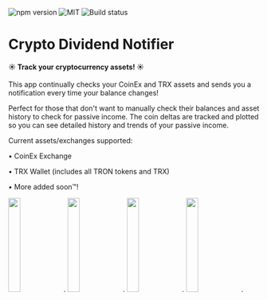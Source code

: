 ![npm version](https://img.shields.io/badge/React%20Native-0.57.3-blue.svg)
![MIT](https://img.shields.io/badge/Meteor-1.9.2-red.svg)
![Build status](https://build.appcenter.ms/v0.1/apps/9f06e61c-f59d-4d9e-a647-f7d39a8a2a30/branches/master/badge)
# Crypto Dividend Notifier
#### ☀️ Track your cryptocurrency assets! ☀️

This app continually checks your CoinEx and TRX assets and sends you a notification every time your balance changes! 

Perfect for those that don't want to manually check their balances and asset history to check for passive income. The coin deltas are tracked and plotted so you can see detailed history and trends of your passive income.

Current assets/exchanges supported:

• CoinEx Exchange&nbsp;

• TRX Wallet (includes all TRON tokens and TRX)&nbsp;

• More added soon™! 

<img src="https://github.com/connorlarkin1/CDA/blob/master/assets/framedSS/iPhone%20X-0History_framed.png" width="22%">.
<img src="https://github.com/connorlarkin1/CDA/blob/master/assets/framedSS/iPhone%20X-1DIV_framed.png" width="22%">.
<img src="https://github.com/connorlarkin1/CDA/blob/master/assets/framedSS/iPhone%20X-2Home_framed.png" width="22%">.
<img src="https://github.com/connorlarkin1/CDA/blob/master/assets/framedSS/iPhone%20X-3Settings_framed.png" width="22%">.
